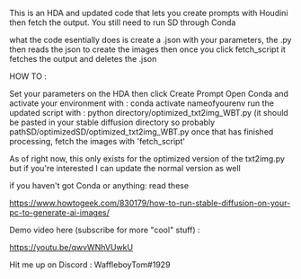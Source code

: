 This is an HDA and updated code that lets you create prompts with Houdini then fetch the output.
You still need to run SD through Conda

what the code esentially does is create a .json with your parameters, the .py then reads the json to create the images then once you click fetch_script it fetches the output and deletes the .json


HOW TO :

Set your parameters on the HDA then click Create Prompt
Open Conda and activate your environment with :  conda activate nameofyourenv
run the updated script with : python directory/optimized_txt2img_WBT.py (it should be pasted in your stable diffusion directory so probably pathSD/optimizedSD/optimized_txt2img_WBT.py
once that has finished processing, fetch the images with 'fetch_script'

As of right now, this only exists for the optimized version of the txt2img.py but if you're interested I can update the normal version as well


if you haven't got Conda or anything: read these

https://www.howtogeek.com/830179/how-to-run-stable-diffusion-on-your-pc-to-generate-ai-images/

Demo video here (subscribe for more "cool" stuff)  : 

https://youtu.be/qwvWNhVUwkU




Hit me up on Discord : WaffleboyTom#1929
